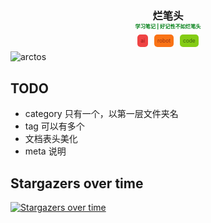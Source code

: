 
<h3 align="center">烂笔头<br/><span style="font-size: 50%;color:#007f16">学习笔记 | 好记性不如烂笔头</span></h3>
<p align="center" style="line-height: 0.6;font-size: 60%;"><span style="background:#ef4444;color:#991b1b;border-radius:5px;padding:5px;margin:5px;">ai</span><span style="background:#f97316;color:#9a3412;border-radius:5px;padding:5px;margin:5px;">robot</span><span style="background:#84cc16;color:#3f6212;border-radius:5px;padding:5px;margin:5px;">code</span></p>

![arctos](https://cdn.jsdelivr.net/gh/YeeKal/img_land/icon/arctos_1080x1080.jpg)

## TODO

- category 只有一个，以第一层文件夹名
- tag 可以有多个
- 文档表头美化
- meta 说明


## Stargazers over time

[![Stargazers over time](https://starchart.cc/YeeKal/Doc.svg)](https://starchart.cc/YeeKal/Doc)


